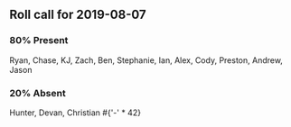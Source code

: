## Roll call for 2019-08-07
### 80% Present
Ryan, Chase, KJ, Zach, Ben, Stephanie, Ian, Alex, Cody, Preston, Andrew, Jason
### 20% Absent
Hunter, Devan, Christian
#{'-' * 42}